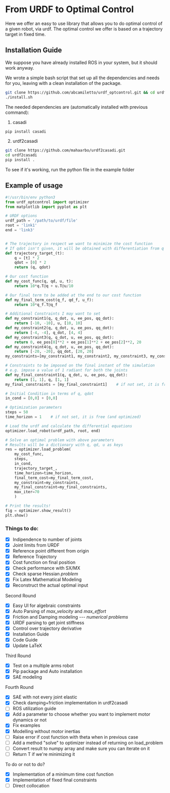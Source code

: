 # From URDF to Optimal Control
Here we offer an easy to use library that allows you to do optimal control of a given robot, via urdf.
The optimal control we offer is based on a trajectory target in fixed time.

## Installation Guide
We suppose you have already installed ROS in your system, but it should work anyway.

We wrote a simple bash script that set up all the dependencies and needs for you, leaving with a clean installation of the package.

```bash
git clone https://github.com/abcamiletto/urdf_optcontrol.git && cd urdf_optcontrol
./install.sh
```

The needed dependencies are (automatically installed with previous command):

1. casadi

```bash
pip install casadi
```
    
2. urdf2casadi
    
```bash
git clone https://github.com/mahaarbo/urdf2casadi.git
cd urdf2casadi
pip install .
```


To see if it's working, run the python file in the example folder


## Example of usage
```python
#!/usr/bin/env python3
from urdf_optcontrol import optimizer
from matplotlib import pyplot as plt

# URDF options
urdf_path = '/path/to/urdf/file'
root = 'link1'
end = 'link3'


# The trajectory in respect we want to minimize the cost function
# If qdot isn't given, it will be obtained with differentiation from q
def trajectory_target_(t):
    q = [t] * 2
    qdot = [0] * 2
    return (q, qdot)

# Our cost function
def my_cost_func(q, qd, u, t):
    return 10*q.T@q + u.T@u/10

# Our final term to be added at the end to our cost function
def my_final_term_cost(q_f, qd_f, u_f):
    return 10*q_f.T@q_f

# Additional Constraints I may want to set
def my_constraint1(q, q_dot, u, ee_pos, qq_dot):
    return [-10, -10], u, [10, 10]
def my_constraint2(q, q_dot, u, ee_pos, qq_dot):
    return [-4, -4], q_dot, [4, 4]
def my_constraint3(q, q_dot, u, ee_pos, qq_dot):
    return 0, ee_pos[0]**2 + ee_pos[1]**2 + ee_pos[2]**2, 20
def my_constraint4(q, q_dot, u, ee_pos, qq_dot):
    return [-20, -20], qq_dot, [20, 20]
my_constraints=[my_constraint1, my_constraint2, my_constraint3, my_constraint4]

# Constraints to be imposed on the final instant of the simulation
# e.g. impose a value of 1 radiant for both the joints
def my_final_constraint1(q, q_dot, u, ee_pos, qq_dot):
    return [1, 1], q, [1, 1]
my_final_constraints = [my_final_constraint1]    # if not set, it is free (and optimized)

# Initial Condition in terms of q, qdot
in_cond = [0,0] + [0,0]

# Optimization parameters
steps = 50
time_horizon = 1    # if not set, it is free (and optimized)

# Load the urdf and calculate the differential equations
optimizer.load_robot(urdf_path, root, end)

# Solve an optimal problem with above parameters
# Results will be a dictionary with q, qd, u as keys
res = optimizer.load_problem(
    my_cost_func,
    steps,
    in_cond,
    trajectory_target_,
    time_horizon=time_horizon,
    final_term_cost=my_final_term_cost, 
    my_constraint=my_constraints, 
    my_final_constraint=my_final_constraints,
    max_iter=70
    )

# Print the results!
fig = optimizer.show_result()
plt.show()
```


### Things to do:

- [x] Indipendence to number of joints
- [x] Joint limits from URDF
- [x] Reference point different from origin
- [x] Reference Trajectory
- [x] Cost function on final position
- [x] Check performance with SX/MX
- [x] Check sparse Hessian *problem*
- [x] Fix Latex Mathematical Modeling
- [x] Reconstruct the actual optimal input

Second Round

- [x] Easy UI for algebraic constraints
- [x] Auto Parsing of *max_velocity* and *max_effort*
- [x] Friction and Damping modeling --- *numerical problems*
- [x] URDF parsing to get joint stiffness 
- [x] Control over trajectory derivative
- [x] Installation Guide
- [x] Code Guide 
- [x] Update LaTeX

Third Round

- [x] Test on a multiple arms robot
- [x] Pip package and Auto installation
- [x] SAE modeling

Fourth Round

- [x] SAE with not every joint elastic
- [x] Check damping+friction implementation in urdf2casadi
- [ ] ROS utilization guide 
- [x] Add a parameter to choose whether you want to implement motor dynamics or not
- [x] Fix examples
- [x] Modelling without motor inertias
- [ ] Raise error if cost function with theta when in previous case
- [ ] Add a method "solve" to optimizer instead of returning on load_problem
- [ ] Convert result to numpy array and make sure you can iterate on it
- [ ] Return T if we're minimizing it

To do or not to do?
- [x] Implementation of a minimum time cost function 
- [x] Implementation of fixed final constraints
- [ ] Direct collocation
